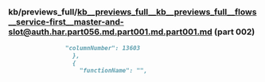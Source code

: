 ### kb/previews_full/kb__previews_full__kb__previews_full__flows__service-first__master-and-slot@auth.har.part056.md.part001.md.part001.md (part 002)

```md
                "columnNumber": 13603
                  },
                  {
                    "functionName": "",
        
```

```

